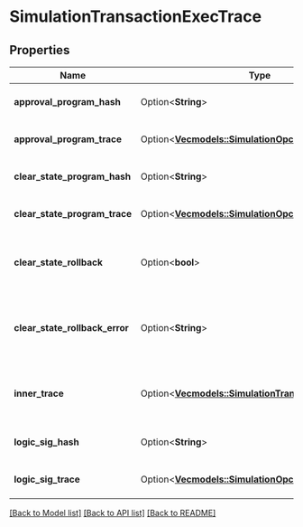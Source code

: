# SimulationTransactionExecTrace

## Properties

Name | Type | Description | Notes
------------ | ------------- | ------------- | -------------
**approval_program_hash** | Option<**String**> | SHA512_256 hash digest of the approval program executed in transaction. | [optional]
**approval_program_trace** | Option<[**Vec<models::SimulationOpcodeTraceUnit>**](SimulationOpcodeTraceUnit.md)> | Program trace that contains a trace of opcode effects in an approval program. | [optional]
**clear_state_program_hash** | Option<**String**> | SHA512_256 hash digest of the clear state program executed in transaction. | [optional]
**clear_state_program_trace** | Option<[**Vec<models::SimulationOpcodeTraceUnit>**](SimulationOpcodeTraceUnit.md)> | Program trace that contains a trace of opcode effects in a clear state program. | [optional]
**clear_state_rollback** | Option<**bool**> | If true, indicates that the clear state program failed and any persistent state changes it produced should be reverted once the program exits. | [optional]
**clear_state_rollback_error** | Option<**String**> | The error message explaining why the clear state program failed. This field will only be populated if clear-state-rollback is true and the failure was due to an execution error. | [optional]
**inner_trace** | Option<[**Vec<models::SimulationTransactionExecTrace>**](SimulationTransactionExecTrace.md)> | An array of SimulationTransactionExecTrace representing the execution trace of any inner transactions executed. | [optional]
**logic_sig_hash** | Option<**String**> | SHA512_256 hash digest of the logic sig executed in transaction. | [optional]
**logic_sig_trace** | Option<[**Vec<models::SimulationOpcodeTraceUnit>**](SimulationOpcodeTraceUnit.md)> | Program trace that contains a trace of opcode effects in a logic sig. | [optional]

[[Back to Model list]](../README.md#documentation-for-models) [[Back to API list]](../README.md#documentation-for-api-endpoints) [[Back to README]](../README.md)


